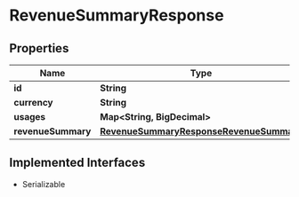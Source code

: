 

# RevenueSummaryResponse


## Properties

| Name | Type | Description | Notes |
|------------ | ------------- | ------------- | -------------|
|**id** | **String** |  |  |
|**currency** | **String** |  |  |
|**usages** | **Map&lt;String, BigDecimal&gt;** |  |  |
|**revenueSummary** | [**RevenueSummaryResponseRevenueSummary**](RevenueSummaryResponseRevenueSummary.md) |  |  |


## Implemented Interfaces

* Serializable


